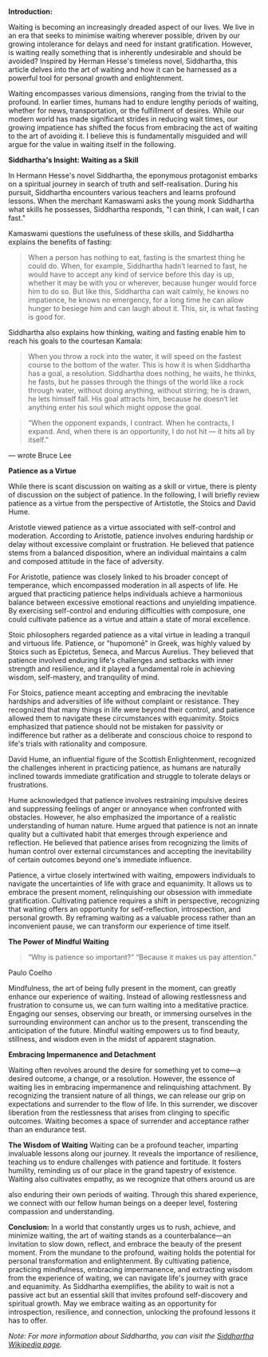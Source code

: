 

**Introduction:**

Waiting is becoming an increasingly dreaded aspect of our lives. We live in an era that seeks to minimise waiting wherever possible, driven by our growing intolerance for delays and need for instant gratification. However, is waiting really something that is inherently undesirable and should be avoided? Inspired by Herman Hesse's timeless novel, Siddhartha, this article delves into the art of waiting and how it can be harnessed as a powerful tool for personal growth and enlightenment.

Waiting encompasses various dimensions, ranging from the trivial to the profound. In earlier times, humans had to endure lengthy periods of waiting, whether for news, transportation, or the fulfillment of desires. While our modern world has made significant strides in reducing wait times, our growing impatience has shifted the focus from embracing the act of waiting to the art of avoiding it. I believe this is fundamentally misguided and will argue for the value in waiting itself in the following.

**Siddhartha's Insight: Waiting as a Skill**

In Hermann Hesse's novel Siddhartha, the eponymous protagonist embarks on a spiritual journey in search of truth and self-realisation. During his pursuit, Siddhartha encounters various teachers and learns profound lessons. When the merchant Kamaswami asks the young monk Siddhartha what skills he possesses, Siddhartha responds, "I can think, I can wait, I can fast."

Kamaswami questions the usefulness of these skills, and Siddhartha explains the benefits of fasting:

>When a person has nothing to eat, fasting is the smartest thing he could do. When, for example, Siddhartha hadn’t learned to fast, he would have to accept any kind of service before this day is up, whether it may be with you or wherever, because hunger would force him to do so. But like this, Siddhartha can wait calmly, he knows no impatience, he knows no emergency, for a long time he can allow hunger to besiege him and can laugh about it. This, sir, is what fasting is good for.

Siddhartha also explains how thinking, waiting and fasting enable him to reach his goals to the courtesan Kamala:

> When you throw a rock into the water, it will speed on the fastest course to the bottom of the water. This is how it is when Siddhartha has a goal, a resolution. Siddhartha does nothing, he waits, he thinks, he fasts, but he passes through the things of the world like a rock through water, without doing anything, without stirring; he is drawn, he lets himself fall. His goal attracts him, because he doesn’t let anything enter his soul which might oppose the goal.

> “When the opponent expands, I contract. When he contracts, I expand. And, when there is an opportunity, I do not hit — it hits all by itself.”

— wrote Bruce Lee

**Patience as a Virtue**

While there is scant discussion on waiting as a skill or virtue, there is plenty of discussion on the subject of patience. In the following, I will briefly review patience as a virtue from the perspective of Artistotle, the Stoics and David Hume.

Aristotle viewed patience as a virtue associated with self-control and moderation. According to Aristotle, patience involves enduring hardship or delay without excessive complaint or frustration. He believed that patience stems from a balanced disposition, where an individual maintains a calm and composed attitude in the face of adversity.

For Aristotle, patience was closely linked to his broader concept of temperance, which encompassed moderation in all aspects of life. He argued that practicing patience helps individuals achieve a harmonious balance between excessive emotional reactions and unyielding impatience. By exercising self-control and enduring difficulties with composure, one could cultivate patience as a virtue and attain a state of moral excellence.

Stoic philosophers regarded patience as a vital virtue in leading a tranquil and virtuous life. Patience, or "hupomonē" in Greek, was highly valued by Stoics such as Epictetus, Seneca, and Marcus Aurelius. They believed that patience involved enduring life's challenges and setbacks with inner strength and resilience, and it played a fundamental role in achieving wisdom, self-mastery, and tranquility of mind.

For Stoics, patience meant accepting and embracing the inevitable hardships and adversities of life without complaint or resistance. They recognized that many things in life were beyond their control, and patience allowed them to navigate these circumstances with equanimity. Stoics emphasized that patience should not be mistaken for passivity or indifference but rather as a deliberate and conscious choice to respond to life's trials with rationality and composure. 

David Hume, an influential figure of the Scottish Enlightenment, recognized the challenges inherent in practicing patience, as humans are naturally inclined towards immediate gratification and struggle to tolerate delays or frustrations.

Hume acknowledged that patience involves restraining impulsive desires and suppressing feelings of anger or annoyance when confronted with obstacles. However, he also emphasized the importance of a realistic understanding of human nature. Hume argued that patience is not an innate quality but a cultivated habit that emerges through experience and reflection. He believed that patience arises from recognizing the limits of human control over external circumstances and accepting the inevitability of certain outcomes beyond one's immediate influence.

Patience, a virtue closely intertwined with waiting, empowers individuals to navigate the uncertainties of life with grace and equanimity. It allows us to embrace the present moment, relinquishing our obsession with immediate gratification. Cultivating patience requires a shift in perspective, recognizing that waiting offers an opportunity for self-reflection, introspection, and personal growth. By reframing waiting as a valuable process rather than an inconvenient pause, we can transform our experience of time itself.

**The Power of Mindful Waiting**

> “Why is patience so important?”
> “Because it makes us pay attention.”

Paulo Coelho

Mindfulness, the art of being fully present in the moment, can greatly enhance our experience of waiting. Instead of allowing restlessness and frustration to consume us, we can turn waiting into a meditative practice. Engaging our senses, observing our breath, or immersing ourselves in the surrounding environment can anchor us to the present, transcending the anticipation of the future. Mindful waiting empowers us to find beauty, stillness, and wisdom even in the midst of apparent stagnation.

**Embracing Impermanence and Detachment**

Waiting often revolves around the desire for something yet to come—a desired outcome, a change, or a resolution. However, the essence of waiting lies in embracing impermanence and relinquishing attachment. By recognizing the transient nature of all things, we can release our grip on expectations and surrender to the flow of life. In this surrender, we discover liberation from the restlessness that arises from clinging to specific outcomes. Waiting becomes a space of surrender and acceptance rather than an endurance test.

**The Wisdom of Waiting**
Waiting can be a profound teacher, imparting invaluable lessons along our journey. It reveals the importance of resilience, teaching us to endure challenges with patience and fortitude. It fosters humility, reminding us of our place in the grand tapestry of existence. Waiting also cultivates empathy, as we recognize that others around us are

 also enduring their own periods of waiting. Through this shared experience, we connect with our fellow human beings on a deeper level, fostering compassion and understanding.

**Conclusion:**
In a world that constantly urges us to rush, achieve, and minimize waiting, the art of waiting stands as a counterbalance—an invitation to slow down, reflect, and embrace the beauty of the present moment. From the mundane to the profound, waiting holds the potential for personal transformation and enlightenment. By cultivating patience, practicing mindfulness, embracing impermanence, and extracting wisdom from the experience of waiting, we can navigate life's journey with grace and equanimity. As Siddhartha exemplifies, the ability to wait is not a passive act but an essential skill that invites profound self-discovery and spiritual growth. May we embrace waiting as an opportunity for introspection, resilience, and connection, unlocking the profound lessons it has to offer.

*Note: For more information about Siddhartha, you can visit the [Siddhartha Wikipedia page](https://en.wikipedia.org/wiki/Siddhartha_(novel)).*

